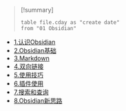 > [!summary] 
> ```dataview
> table file.cday as "create date"
> from "01 Obsidian"

- [1.认识Obsidian](../../../01%20Obsidian/1.认识Obsidian.md)
- [2.Obsidian基础](../../../01%20Obsidian/2.Obsidian基础.md)
- [3.Markdown](../../../01%20Obsidian/3.Markdown.md)
- [4.双向链接](../../../01%20Obsidian/4.双向链接.md)
- [5.使用技巧](../../../01%20Obsidian/5.使用技巧.md)
- [6.插件使用](../../../01%20Obsidian/6.插件使用.md)
- [7.搜索和查询](../../../01%20Obsidian/7.搜索和查询.md)
- [8.Obsidian新思路](../../../01%20Obsidian/8.Obsidian新思路.md)
